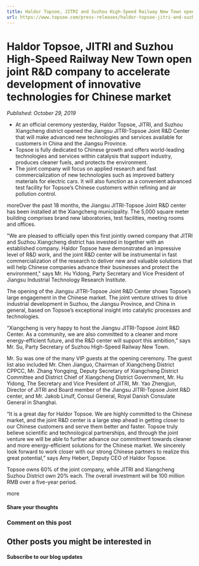 ```yaml
---
title: Haldor Topsoe, JITRI and Suzhou High-Speed Railway New Town open joint R&D company to accelerate development of innovative technologies for Chinese market
url: https://www.topsoe.com/press-releases/haldor-topsoe-jitri-and-suzhou-high-speed-railway-new-town-opens-joint-rd-company-to-accelerate-development-of-innovative-technologies-for-chinese-market#main-content
---
```


# Haldor Topsoe, JITRI and Suzhou High-Speed Railway New Town open joint R&D company to accelerate development of innovative technologies for Chinese market

*Published: October 29, 2019*

- At an official ceremony yesterday, Haldor Topsoe, JITRI, and Suzhou Xiangcheng district opened the Jiangsu JITRI-Topsoe Joint R&D Center that will make advanced new technologies and services available for customers in China and the Jiangsu Province.
- Topsoe is fully dedicated to Chinese growth and offers world-leading technologies and services within catalysis that support industry, produces cleaner fuels, and protects the environment.
- The joint company will focus on applied research and fast commercialization of new technologies such as improved battery materials for electric cars. It will also function as a convenient advanced test facility for Topsoe’s Chinese customers within refining and air pollution control.

moreOver the past 18 months, the Jiangsu JITRI-Topsoe Joint R&D center has been installed at the Xiangcheng municipality. The 5,000 square meter building comprises brand new laboratories, test facilities, meeting rooms and offices.

"We are pleased to officially open this first jointly owned company that JITRI and Suzhou Xiangcheng district has invested in together with an established company. Haldor Topsoe have demonstrated an impressive level of R&D work, and the joint R&D center will be instrumental in fast commercialization of the research to deliver new and valuable solutions that will help Chinese companies advance their businesses and protect the environment," says Mr. Hu Yidong, Party Secretary and Vice President of Jiangsu Industrial Technology Research Institute.

The opening of the Jiangsu JITRI-Topsoe Joint R&D Center shows Topsoe’s large engagement in the Chinese market. The joint venture strives to drive industrial development in Suzhou, the Jiangsu Province, and China in general, based on Topsoe’s exceptional insight into catalytic processes and technologies.

“Xiangcheng is very happy to host the Jiangsu JITRI-Topsoe Joint R&D Center. As a community, we are also committed to a cleaner and more energy-efficient future, and the R&D center will support this ambition,” says Mr. Su, Party Secretary of Suzhou High-Speed Railway New Town.

Mr. Su was one of the many VIP guests at the opening ceremony. The guest list also included Mr. Chen Jianguo, Chairman of Xiangcheng District CPPCC, Mr. Zhang Yongqing, Deputy Secretary of Xiangcheng District Committee and District Chief of Xiangcheng District Government, Mr. Hu Yidong, The Secretary and Vice President of JITRI, Mr. Yao Zhengjun, Director of JITRI and Board member of the Jiangsu JITRI-Topsoe Joint R&D center, and Mr. Jakob Linulf, Consul General, Royal Danish Consulate General in Shanghai.

“It is a great day for Haldor Topsoe. We are highly committed to the Chinese market, and the joint R&D center is a large step ahead in getting closer to our Chinese customers and serve them better and faster. Topsoe truly believe scientific and technological partnerships, and through the joint venture we will be able to further advance our commitment towards cleaner and more energy-efficient solutions for the Chinese market. We sincerely look forward to work closer with our strong Chinese partners to realize this great potential,” says Amy Hebert, Deputy CEO of Haldor Topsoe.

Topsoe owns 60% of the joint company, while JITRI and Xiangcheng Suzhou District own 20% each. The overall investment will be 100 million RMB over a five-year period.

more

#### Share your thoughts

### Comment on this post

## Other posts you might be interested in

#### Subscribe to our blog updates